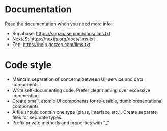 # Documentation
Read the documentation when you need more info:
- Supabase: https://supabase.com/docs/llms.txt
- NextJS: https://nextjs.org/docs/llms.txt
- Zep: https://help.getzep.com/llms.txt

# Code style
- Maintain separation of concerns between UI, service and data components
- Write self-documenting code. Prefer clear naming over excessive commenting
- Create small, atomic UI components for re-usable, dumb presentational components
- A file should contain one type (class, interface etc.). Create separate files for separate types.
- Prefix private methods and properties with "_"
